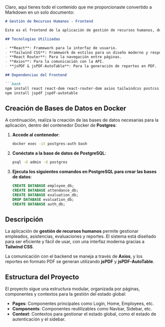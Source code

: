 Claro, aquí tienes todo el contenido que me proporcionaste convertido a Markdown en un solo documento:

```markdown
# Gestión de Recursos Humanos - Frontend

Este es el frontend de la aplicación de gestión de recursos humanos, desarrollado en **React** con **Tailwind CSS** para el diseño y varias bibliotecas para manejar la comunicación con la API y la generación de reportes en PDF.

## Tecnologías Utilizadas

- **React**: Framework para la interfaz de usuario.
- **Tailwind CSS**: Framework de estilos para un diseño moderno y responsivo.
- **React Router**: Para la navegación entre páginas.
- **Axios**: Para la comunicación con la API.
- **jsPDF & jsPDF-AutoTable**: Para la generación de reportes en PDF.

## Dependencias del Frontend

```bash
npm install react react-dom react-router-dom axios tailwindcss postcss autoprefixer jspdf jspdf-autotable @heroicons/react
npm install jspdf jspdf-autotable
```

## Creación de Bases de Datos en Docker

A continuación, realiza la creación de las bases de datos necesarias para la aplicación, dentro del contenedor Docker de **Postgres**:

1. **Accede al contenedor**:

   ```bash
   docker exec -it postgres-auth bash
   ```

2. **Conéctate a la base de datos de PostgreSQL**:

   ```bash
   psql -U admin -d postgres
   ```

3. **Ejecuta los siguientes comandos en PostgreSQL para crear las bases de datos**:

   ```sql
   CREATE DATABASE employee_db;
   CREATE DATABASE attendance_db;
   CREATE DATABASE evaluation_db;
   DROP DATABASE evaluation_db;
   CREATE DATABASE auth_db;
   ```

## Descripción

La aplicación de **gestión de recursos humanos** permite gestionar empleados, asistencias, evaluaciones y reportes. El sistema está diseñado para ser eficiente y fácil de usar, con una interfaz moderna gracias a **Tailwind CSS**.

La comunicación con el backend se maneja a través de **Axios**, y los reportes en formato PDF se generan utilizando **jsPDF** y **jsPDF-AutoTable**.

## Estructura del Proyecto

El proyecto sigue una estructura modular, organizada por páginas, componentes y contextos para la gestión del estado global:

- **Pages**: Componentes principales como Login, Home, Employees, etc.
- **Components**: Componentes reutilizables como Navbar, Sidebar, etc.
- **Context**: Contextos para gestionar el estado global, como el estado de autenticación y el sidebar.
```

